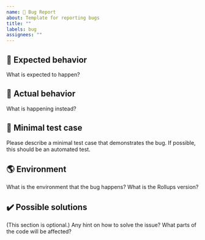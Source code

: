 ```yaml
---
name: 🐛 Bug Report
about: Template for reporting bugs
title: ""
labels: bug
assignees: ""
---
```


## 🙂 Expected behavior

What is expected to happen?

## 🫠 Actual behavior

What is happening instead?

## 🧪 Minimal test case

Please describe a minimal test case that demonstrates the bug.
If possible, this should be an automated test.

## 🌎 Environment

What is the environment that the bug happens?
What is the Rollups version?

## ✔️ Possible solutions

(This section is optional.)
Any hint on how to solve the issue?
What parts of the code will be affected?
